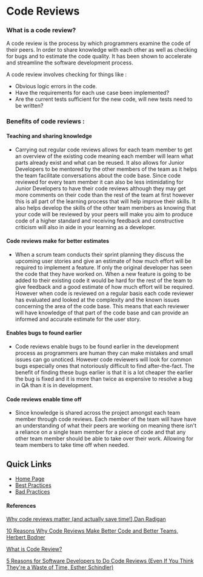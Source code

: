 # Code Reviews

### What is a code review?

A code review is the process by which programmers examine the code of their peers. In order to share knowledge with each other as well as 
checking for bugs and to estimate the code quality. It has been shown to accelerate and streamline the software development process.

A code review involves checking for things like :
 * Obvious logic errors in the code.
 * Have the requirements for each use case been implemented?
 * Are the current tests sufficient for the new code, will new tests need to be written?

### Benefits of code reviews :

#### Teaching and sharing knowledge
 * Carrying out regular code reviews allows for each team member to get an overview of the existing code meaning each member will learn what parts already exist and what can be reused. It also allows for Junior Developers to be mentored by the other members of the team as it helps the team facilitate conversations about the code base. Since code reviewed for every team member it can also be less intimidating for Junior Developers to have their code reviews although they may get more comments on their code than the rest of the team at first however this is all part of the learning process that will help improve their skills. It also helps develop the skills of the other team members as knowing that your code will be reviewed by your peers will make you aim to produce code of a higher standard and receiving feedback and constructive criticism will also in aide in your learning as a developer.

#### Code reviews make for better estimates
 * When a scrum team conducts their sprint planning they discuss the upcoming user stories and give an estimate of how much effort will be required to implement a feature. If only the original developer has seen the code that they have worked on. When a new feature is going to be added to their existing code it would be hard for the rest of the team to give feedback and a good estimate of how much effort will be required. However when code is reviewed on a regular basis each code reviewer has evaluated and looked at the complexity and the known issues concerning the area of the code base. This means that each reviewer will have knowledge of that part of the code base and can provide an informed and accurate estimate for the user story.

#### Enables bugs to found earlier
 * Code reviews enable bugs to be found earlier in the development process as programmers are human they can make mistakes and small issues can go unoticed. However code reviewers will look for common bugs especially ones that notoriously difficult to find after-the-fact. The benefit of finding these bugs earlier is that it is a lot cheaper the earlier the bug is fixed and it is more than twice as expensive to resolve a bug in QA than it is in development.
 
#### Code reviews enable time off
 * Since knowledge is shared across the project amongst each team member through code reviews. Each member of the team will have have an understanding of what their peers are working on meaning there isn't a reliance on a single team member for a piece of code and that any other team member should be able to take over their work. Allowing for team members to take time off when needed.
 


## Quick Links
  * [Home Page](../README.md)
  * [Best Practices](CodeReviewBestPractices.md)
  * [Bad Practices](CRBP.md)



#### References

[Why code reviews matter (and actually save time!),Dan Radigan](https://www.atlassian.com/agile/software-development/code-reviews)

[10 Reasons Why Code Reviews Make Better Code and Better Teams, Herbert Bodner](https://simpleprogrammer.com/why-code-reviews-make-better-code-teams/)

[What is Code Review?](https://smartbear.com/learn/code-review/what-is-code-review/)

[5 Reasons for Software Developers to Do Code Reviews (Even If You Think They're a Waste of Time, Esther Schindler)](https://www.cio.com/article/2431556/5-reasons-for-software-developers-to-do-code-reviews-even-if-you-think-they-re-a-waste-of.html)
